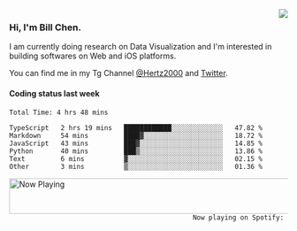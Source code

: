 <img  align="right" src="https://github-readme-stats.vercel.app/api?username=BillChen2k&show_icons=false&count_private=true&hide_title=true">

### Hi, I'm Bill Chen.

I am currently doing research on Data Visualization and I'm interested in building softwares on Web and iOS platforms.

You can find me in my Tg Channel [@Hertz2000](https://t.me/Hertz2000) and [Twitter](https://twitter.com/billchen2k).

#### Coding status last week

<!--START_SECTION:waka-->

```text
Total Time: 4 hrs 48 mins

TypeScript   2 hrs 19 mins   ████████████░░░░░░░░░░░░░   47.82 %
Markdown     54 mins         ████▓░░░░░░░░░░░░░░░░░░░░   18.72 %
JavaScript   43 mins         ███▓░░░░░░░░░░░░░░░░░░░░░   14.85 %
Python       40 mins         ███▒░░░░░░░░░░░░░░░░░░░░░   13.86 %
Text         6 mins          ▓░░░░░░░░░░░░░░░░░░░░░░░░   02.15 %
Other        3 mins          ▒░░░░░░░░░░░░░░░░░░░░░░░░   01.36 %
```

<!--END_SECTION:waka-->


<div>
<a href="https://spotify-now-playing.billchen2k.vercel.app/now-playing?open">
   <img align="right" src="https://spotify-now-playing.billchen2k.vercel.app/now-playing" width="540" height="64" alt="Now Playing">
</a>
</div>

<div>
<p align="right"><code>Now playing on Spotify: </code></p>
</div>

<!--
**BillChen2K/BillChen2K** is a ✨ _special_ ✨ repository because its `README.md` (this file) appears on your GitHub profile.

Here are some ideas to get you started:

- 🔭 I’m currently working on ...
- 🌱 I’m currently learning ...
- 👯 I’m looking to collaborate on ...
- 🤔 I’m looking for help with ...
- 💬 Ask me about ...
- 📫 How to reach me: ...
- 😄 Pronouns: ...
- ⚡ Fun fact: ...
-->
